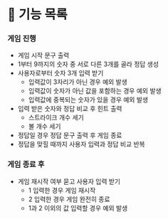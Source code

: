 # 📍 기능 목록

### 게임 진행

- 게임 시작 문구 출력
- 1부터 9까지의 숫자 중 서로 다른 3개를 골라 정답 생성
- 사용자로부터 숫자 3개 입력 받기
  - 입력값이 3자리가 아닌 경우 예외 발생
  - 입력값이 숫자가 아닌 값을 포함하는 경우 예외 발생
  - 입력값에 중복되는 숫자가 있을 경우 예외 발생
- 입력 받은 숫자와 정답 비교 후 힌트 출력
  - 스트라이크 개수 세기
  - 볼 개수 세기
- 정답일 경우 정답 문구 출력 후 게임 종료
- 정답을 맞힐 때까지 사용자 입력과 정답 비교 반복

### 게임 종료 후

- 게임 재시작 여부 묻고 사용자 입력 받기
  - 1 입력한 경우 게임 재시작
  - 2 입력한 경우 게임 완전히 종료
  - 1과 2 이외의 값 입력할 경우 예외 발생
